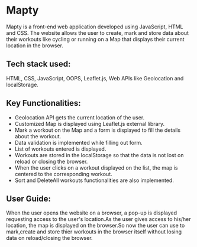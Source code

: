 # Mapty
Mapty is a front-end web application developed using JavaScript, HTML and CSS. The website allows the user to create, mark and store data about their workouts like cycling or running on a Map that displays their current location in the browser.

## Tech stack used:
HTML, CSS, JavaScript, OOPS, Leaflet.js, Web APIs like Geolocation and localStorage.

## Key Functionalities:
- Geolocation API gets the current location of the user.
-	Customized Map is displayed using Leaflet.js external library.
-	Mark a workout on the Map and a form is displayed to fill the details about the workout.
-	Data validation is implemented while filling out form.
-	List of workouts entered is displayed.
-	Workouts are stored in the localStorage so that the data is not lost on reload or closing the browser.
-	When the user clicks on a workout displayed on the list, the map is centered to the corresponding workout.
-	Sort and DeleteAll workouts functionalities are also implemented.


## User Guide:
When the user opens the website on a browser, a pop-up is displayed requesting access to the user's location.As the user gives access to his/her location, the map is displayed on the browser.So now the user can use to mark,create and store thier workouts in the browser itself without losing data on reload/closing the browser.
